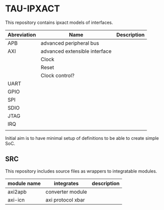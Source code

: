 # TAU-IPXACT

This repository contains ipxact models of interfaces.

| Abreviation |Name | Description |
|-|-|-|
| APB | advanced peripheral bus | |
| AXI | advanced extensible interface||
|| Clock ||
|| Reset ||
|| Clock control? ||
| UART |||
| GPIO |||
| SPI |||
| SDIO |||
| JTAG |||
| IRQ |||
||||

Initial aim is to have minimal setup of definitions to be able to create simple SoC.

## SRC

This repository includes source files as wrappers to integratable modules.

| module name | integrates | description|
|-|-|-|
|axi2apb|converter module||
|axi-icn|axi protocol xbar||
